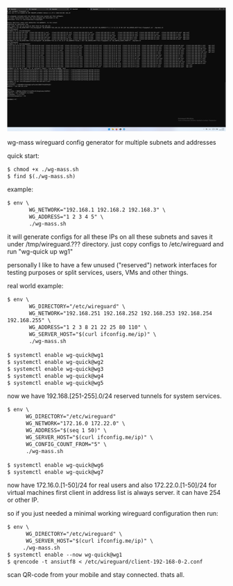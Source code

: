 ![Alt text](/screenshot.png?raw=true "Optional Title")


wg-mass wireguard config generator for multiple subnets and addresses

quick start:

```
$ chmod +x ./wg-mass.sh
$ find $(./wg-mass.sh)
```

example:

```
$ env \
       WG_NETWORK="192.168.1 192.168.2 192.168.3" \
       WG_ADDRESS="1 2 3 4 5" \
       ./wg-mass.sh
```

it will generate configs for all these IPs on all these subnets
and saves it under /tmp/wireguard.??? directory.
just copy configs to /etc/wireguard and run "wg-quick up wg1"

personally I like to have a few unused ("reserved") network interfaces
for testing purposes or split services, users, VMs and other things.

real world example:

```
$ env \
       WG_DIRECTORY="/etc/wireguard" \
       WG_NETWORK="192.168.251 192.168.252 192.168.253 192.168.254 192.168.255" \
       WG_ADDRESS="1 2 3 8 21 22 25 80 110" \
       WG_SERVER_HOST="$(curl ifconfig.me/ip)" \
       ./wg-mass.sh

$ systemctl enable wg-quick@wg1
$ systemctl enable wg-quick@wg2
$ systemctl enable wg-quick@wg3
$ systemctl enable wg-quick@wg4
$ systemctl enable wg-quick@wg5
```

now we have 192.168.[251-255].0/24 reserved tunnels for system services.

```
$ env \
      WG_DIRECTORY="/etc/wireguard"
      WG_NETWORK="172.16.0 172.22.0" \
      WG_ADDRESS="$(seq 1 50)" \
      WG_SERVER_HOST="$(curl ifconfig.me/ip)" \
      WG_CONFIG_COUNT_FROM="5" \
      ./wg-mass.sh

$ systemctl enable wg-quick@wg6
$ systemctl enable wg-quick@wg7
```

now have 172.16.0.[1-50]/24 for real users
and also 172.22.0.[1-50]/24 for virtual machines
first client in address list is always server. it can have 254 or other IP.

so if you just needed a minimal working wireguard configuration then run:

```
$ env \
      WG_DIRECTORY="/etc/wireguard" \
      WG_SERVER_HOST="$(curl ifconfig.me/ip)" \
     ./wg-mass.sh
$ systemctl enable --now wg-quick@wg1
$ qrencode -t ansiutf8 < /etc/wireguard/client-192-168-0-2.conf
```

scan QR-code from your mobile and stay connected. thats all.
